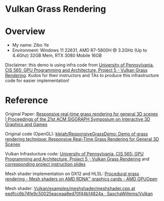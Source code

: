 Vulkan Grass Rendering
==================================

# Overview
* My name: Zibo Ye
* Environment: Windows 11 22631, AMD R7-5800H @ 3.2GHz (Up to 4.4Ghz) 32GB Mem, RTX 3080 Mobile 16GB

Disclaimer: this demo is using infra code from [University of Pennsylvania, CIS 565: GPU Programming and Architecture, Project 5 - Vulkan Grass Rendering](https://github.com/CIS565-Fall-2023/Project5-Vulkan-Grass-Rendering). Kudos for their instructors and TAs to produce this infrastructure code for easier implementation!


# Reference
Original Paper: [Responsive real-time grass rendering for general 3D scenes | Proceedings of the 21st ACM SIGGRAPH Symposium on Interactive 3D Graphics and Games](https://dl.acm.org/doi/10.1145/3023368.3023380)

Original code (OpenGL): [klejah/ResponsiveGrassDemo: Demo of grass rendering technique: Responsive Real-Time Grass Rendering for General 3D Scenes](https://github.com/klejah/ResponsiveGrassDemo)

Vulkan Infrastucture code: [University of Pennsylvania, CIS 565: GPU Programming and Architecture, Project 5 - Vulkan Grass Rendering](https://github.com/CIS565-Fall-2023/Project5-Vulkan-Grass-Rendering) and [corresponding project instruction slides](https://onedrive.live.com/view.aspx?resid=A6B78147D66DD722%2196872&authkey=!ALJknhlOAyWBM_U)


Mesh shader implementation on DX12 and HLSL: [Procedural grass rendering - Mesh shaders on AMD RDNA™ graphics cards - AMD GPUOpen](https://gpuopen.com/learn/mesh_shaders/mesh_shaders-procedural_grass_rendering/)

Mesh shader: [Vulkan/examples/meshshader/meshshader.cpp at eedfcc6b74fe9c50025eaceaa8ed70f44b14824a · SaschaWillems/Vulkan](https://github.com/SaschaWillems/Vulkan/blob/eedfcc6b74fe9c50025eaceaa8ed70f44b14824a/examples/meshshader/meshshader.cpp#L47)
